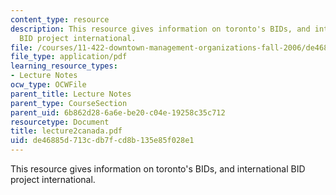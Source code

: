 ```yaml
---
content_type: resource
description: This resource gives information on toronto's BIDs, and international
  BID project international.
file: /courses/11-422-downtown-management-organizations-fall-2006/de46885d713cdb7fcd8b135e85f028e1_lecture2canada.pdf
file_type: application/pdf
learning_resource_types:
- Lecture Notes
ocw_type: OCWFile
parent_title: Lecture Notes
parent_type: CourseSection
parent_uid: 6b862d28-6a6e-be20-c04e-19258c35c712
resourcetype: Document
title: lecture2canada.pdf
uid: de46885d-713c-db7f-cd8b-135e85f028e1
---
```

This resource gives information on toronto's BIDs, and international BID project international.

